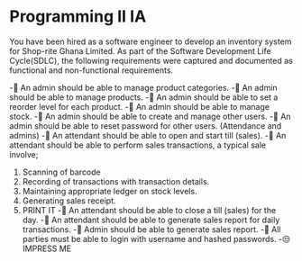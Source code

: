 # Programming II IA
You have been hired as a software engineer to develop an inventory system for Shop-rite Ghana Limited. As part of the Software Development Life Cycle(SDLC), the following requirements were captured and documented as functional and non-functional requirements. 

-🤞 An admin should be able to manage product categories. 
-🤞 An admin should be able to manage products. 
-🤞 An admin should be able to set a reorder level for each product. 
-🤞 An admin should be able to manage stock. 
-🤞 An admin should be able to create and manage other users.
-🤞 An admin should be able to reset password for other users. (Attendance and admins)
-🤞 An attendant should be able to open and start till (sales). 
-🤞 An attendant should be able to perform sales transactions, a typical sale involve; 
  1. Scanning of barcode 
  2. Recording of transactions with transaction details. 
  3. Maintaining appropriate ledger on stock levels. 
  4. Generating sales receipt. 
  5. PRINT IT
-🤞 An attendant should be able to close a till (sales) for the day. 
-🤞 An attendant should be able to generate sales report for daily transactions. 
-🤞  Admin should be able to generate sales report. 
-🤞 All parties must be able to login with username and hashed passwords. 
-😒 IMPRESS ME 
